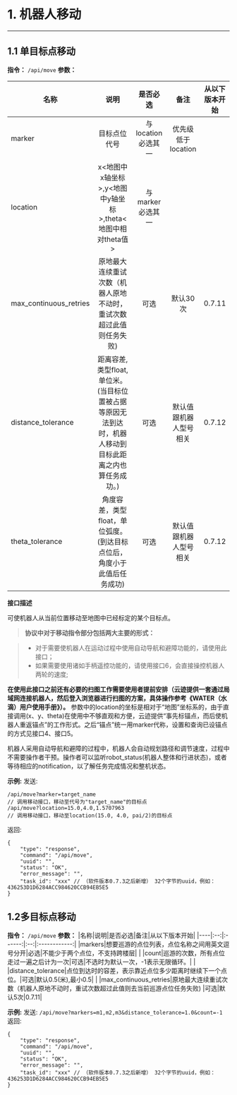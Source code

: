 # 1. 机器人移动

---

## 1.1 单目标点移动

**指令：** `/api/move`
**参数：**

|名称|说明|是否必选|备注|从以下版本开始|
|----|:--:|:------:|:--:|:------------:|
|marker|目标点位代号|与location必选其一|优先级低于location| |
|location|x<地图中x轴坐标>,y<地图中y轴坐标>,theta<地图中相对theta值>|与marker必选其一| | |
|max_continuous_retries|原地最大连续重试次数（机器人原地不动时，重试次数超过此值则任务失败)|可选|默认30次|0.7.11|
|distance_tolerance|距离容差,类型float,单位米。(当目标位置被占据等原因无法到达时，机器人移动到目标此距离之内也算任务成功。)|可选|默认值跟机器人型号相关|0.7.12|
|theta_tolerance|角度容差，类型float，单位弧度。(到达目标点位后，角度小于此值后任务成功)|可选|默认值跟机器人型号相关|0.7.12|

**接口描述**

可使机器人从当前位置移动至地图中已经标定的某个目标点。

> **协议中对于移动指令部分包括两大主要的形式：**

> * 对于需要使机器人在运动过程中使用自动导航和避障功能的，请使用此接口；
> * 如果需要使用诸如手柄遥控功能的，请使用接口6，会直接操控机器人两轮的速度;

**在使用此接口之前还有必要的扫图工作需要使用者提前安排（云迹提供一套通过局域网连接机器人，然后登入浏览器进行扫图的方案，具体操作参考《WATER（水滴）用户使用手册》）。**
参数中的location的坐标是相对于“地图”坐标系的，由于直接调用(x、y、theta)在使用中不够直观和方便，云迹提供“事先标锚点，而后使机器人重返锚点”的工作形式。之后“锚点”统一用marker代称，设置和查询已设锚点的方式见接口4、接口5。

机器人采用自动导航和避障的过程中，机器人会自动规划路径和调节速度，过程中不需要操作者干预。操作者可以监听robot_status(机器人整体和行进状态)，或者等待相应的notification，以了解任务完成情况和整机状态。

**示例:**
发送:
```
/api/move?marker=target_name
// 调用移动接口，移动至代号为"target_name"的目标点
/api/move?location=15.0,4.0,1.5707963
// 调用移动接口，移动至location(15.0, 4.0, pai/2)的目标点
```
返回:
```
{
    "type": "response",
    "command": "/api/move",
    "uuid": "",
    "status": "OK",
    "error_message": "",
    "task_id": "xxx" // （软件版本0.7.3之后新增） 32个字节的uuid，例如：436253D1D6284ACC984620CCB94EB5E5
}
```

## 1.2多目标点移动
**指令：** `/api/move`
**参数：**
|名称|说明|是否必选|备注|从以下版本开始|
|----|:--:|:------:|:--:|:------------:|
|markers|想要巡游的点位列表，点位名称之间用英文逗号分开|必选|不能少于两个点位，不支持跨楼层| |
|count|巡游的次数，所有点位走过一遍之后计为一次|可选|不选时为默认一次，-1表示无限循环。| |
|distance_tolerance|点位到达时的容差，表示靠近点位多少距离时继续下一个点位。|可选|默认0.5(米),最小0.5| |
|max_continuous_retries|原地最大连续重试次数（机器人原地不动时，重试次数超过此值则去当前巡游点位任务失败)	|可选|默认5次|0.7.11|

**示例:**
发送: `/api/move?markers=m1,m2,m3&distance_tolerance=1.0&count=-1`
返回:
```
{
    "type": "response",
    "command": "/api/move",
    "uuid": "",
    "status": "OK",
    "error_message": "",
    "task_id": "xxx" // （软件版本0.7.3之后新增） 32个字节的uuid，例如：436253D1D6284ACC984620CCB94EB5E5
}
```














